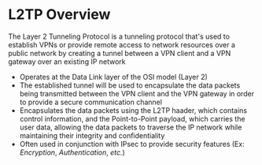 # L2TP Overview

The Layer 2 Tunneling Protocol is a tunneling protocol that's used to establish VPNs or provide remote access to network resources over a public network by creating a tunnel between a VPN client and a VPN gateway over an existing IP network

* Operates at the Data Link layer of the OSI model (Layer 2)
* The established tunnel will be used to encapsulate the data packets being transmitted between the VPN client and the VPN gateway in order to provide a secure communication channel
* Encapsulates the data packets using the L2TP haader, which contains control information, and the Point-to-Point payload, which carries the user data, allowing the data packets to traverse the IP network while maintaining their integrity and confidentiality
* Often used in conjunction with IPsec to provide security features (Ex: *Encryption*, *Authentication*, *etc.*)
